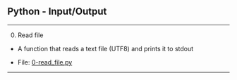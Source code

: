 ## Python - Input/Output

-------------------------

0. Read file

- A function that reads a text file (UTF8) and prints it to stdout

- File: [0-read_file.py](./0-read_file.py)

---